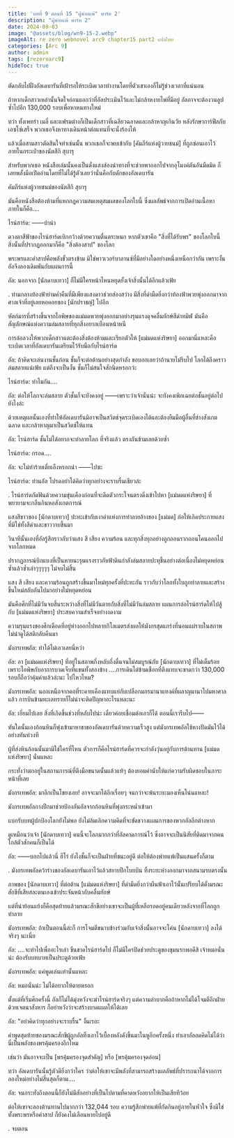 ```yaml
---
title: 'บทที่ 9 ตอนที่ 15 "ผู้พ่ายแพ้" พาร์ท 2'
description: "ผู้พ่ายแพ้ พาร์ท 2"
date: 2024-09-03
image: "@assets/blog/wn9-15-2.webp"
imageAlt: re zero webnovel arc9 chapter15 part2 แปลไทย
categories: [Arc 9]
author: admin
tags: [rezeroarc9]
hideToc: true
---
```

ตัดกลับไปฝั่งอัลเดบารันที่เฝ้ารอให้ระเบิดเวลาทำงานโดยที่ตัวเขาเองก็ไม่รู้ช่วงเวลาที่แน่นอน

ถ้าหากเด็กสาวเหล่านั้นจิตใจอ่อนแอกว่าที่อัลประเมินไว้และไม่กล้าหงายไพ่ที่มีอยู่ อัลอาจจะต้องวนลูปซ้ำไปอีก 130,000 รอบเพื่อหาหนทางใหม่

ทว่า ทั้งเพทร่า เมลี่ และแฟรมต่างก็เป็นเด็กสาวที่เฉลียวฉลาดและกล้าหาญเกินวัย หลังรักษาการ์ฟีลกับเอซโซ่เสร็จ พวกเธอจึงหาทางเดินหน้าต่อแทนที่จะนั่งร้องไห้

แล้วเมื่อสามสาวตัดสินใจทำเช่นนั้น พวกเธอก็จะพบเข้ากับ [คัมภีร์แห่งผู้วายชนม์] ที่ถูกซ่อนเอาไว้ภายในกระเป๋าของนัตสึกิ สุบารุ

สำหรับพวกเธอ หนังสือเล่มนั้นคงเป็นดั่งแสงส่องนำทางที่จะช่วยพาออกไปจากอุโมงค์ตันอันมืดมิด ก็เลยพลั้งมือเปิดอ่านโดยที่ไม่ได้รู้ตัวเลยว่านั่นคือกับดักของอัลเดบารัน

คัมภีร์แห่งผู้วายชนม์ของนัตสึกิ สุบารุ

มันคือหนังสือต้องห้ามที่แหกกฎความสมเหตุสมผลของโลกใบนี้ ซึ่งผลลัพธ์จากการเปิดอ่านเนื้อหาภายในก็คือ....

ไรน์ฮาร์ด: ――บ้าน่า

ดวงตาสีฟ้าของไรน์ฮาร์ดเบิกกว้างด้วยความตื่นตระหนก หากตัวเขาคือ "สิ่งที่ได้รับพร" ของโลกใบนี้ สิ่งนั้นที่ปรากฏออกมาก็คือ "สิ่งต้องสาป" ของโลก

พระพรและคำสาปคือพลังขั้วตรงข้าม มิใช่พาวเวอร์บาลานซ์ที่มีอย่างใดอย่างหนึ่งเหนือกว่ากัน เพราะงั้นอัลจึงลองเดิมพันกับแผนการนี้

อัล: นอกจาก [นักดาบเทวา] ก็ไม่มีใครหน้าไหนหยุดยั้งเจ้าสิ่งนั้นได้อีกแล้วเฟ้ย

.
ท่ามกลางท้องฟ้าย่ามค่ำคืนที่มีเพียงแสงดาวช่วยส่องสว่าง มีสิ่งที่ดำมืดยิ่งกว่าท้องฟ้าพวยพุ่งออกมาจากศาลเจ้าที่อยู่เลยหอคอยของ [นักปราชญ์] ไปอีก

หัตถ์มารที่สร้างขึ้นจากไอพิษของแม่มดพวยพุ่งออกมาอย่างรุนแรงดุจคลื่นยักษ์สีดำทมิฬ มันคือสัญลักษณ์แห่งความล่มสลายที่ทุกสิ่งอยากเบือนหน้าหนี

การล่อลวงให้พวกเด็กสาวแตะต้องสิ่งต้องห้ามและเรียกตัวให้ [แม่มดแห่งริษยา] ออกมานี่แหละคือระเบิดเวลาที่อัลเดบารันเตรียมไว้รับมือกับไรน์ฮาร์ด

อัล: ถ้าคิดจะเล่นงานชั้นก่อน ชั้นก็จะต่อต้านอย่างสุดกำลัง ขอบอกเลยว่าถ้านายไม่รีบไป โลกได้ถึงคราวล่มสลายแน่เฟ้ย แต่ถึงจะเป็นงั้น ชั้นก็ไม่สนใจสักนิดหรอกว่ะ

ไรน์ฮาร์ด: ทำไมกัน....

อัล: ต่อให้โลกจะล่มสลาย ตัวชั้นก็จะยังคงอยู่ ――เพราะว่าเจ้านั่นน่ะ จะยังคงเพิกเฉยต่อชั้นอยู่ต่อไปยังไงล่ะ

ด้วยเหตุผลนั้นเองที่ทำให้อัลเดบารันมิอาจเป็นสวิตช์จุดระเบิดเองได้และต้องยืมมือผู้อื่นที่ช่างสังเกต ฉลาด และกล้าหาญมาเป็นสวิตช์ให้แทน

อัล: ไรน์ฮาร์ด ชั้นไม่ได้อยากจะทำลายโลก ที่จริงแล้ว ตรงกันข้ามเลยด้วยซ้ำ

ไรน์ฮาร์ด: กรอด....

อัล: จะไม่ทำร้ายเตี่ยเอ็งหรอกน่า ――ไปซะ

ไรน์ฮาร์ด: ท่านอัล โปรดอย่าได้คิดว่าทุกอย่างจะราบรื่นเชียวล่ะ

.
ไรน์ฮาร์ดกัดฟันด้วยความขุ่นเคืองก่อนที่จะดีดตัวกระโจนตรงดิ่งเข้าไปหา [แม่มดแห่งริษยา] ที่พยายามจะกลืนกินหอสังเกตการณ์

แสงสีขาวของ [นักดาบเทวา] ปะทะเข้ากับเงาดำแห่งการทำลายล้างของ [แม่มด] ก่อให้เกิดประกายแสงที่มิใช่ทั้งสีดำและขาววาบขึ้นมา

วินาทีนั้นเองที่อัลรู้สึกราวกับว่าแสง สี เสียง ความร้อน และทุกสิ่งทุกอย่างถูกถอนรากถอนโคนออกไปจากโลกหมด

ปรากฏการณ์บิกแบงที่เป็นหายนะรุนแรงราวกับฟ้าดินกำลังล่มสลายปะทุขึ้นอย่างต่อเนื่องไม่หยุดหย่อน ซ้ำแล้วซ้ำเล่าๆๆๆๆๆ ไม่จบไม่สิ้น

แสง สี เสียง และความร้อนถูกสร้างขึ้นมาใหม่ทุกครั้งที่ปะทะกัน ราวกับว่าโลกทั้งใบถูกทำลายและสร้างขึ้นใหม่สลับกันไปมาอย่างไม่หยุดหย่อน

มันคือศึกที่ไม่มีวันจบสิ้นระหว่างสิ่งที่ไม่มีวันตายกับสิ่งที่ไม่มีวันล่มสลาย แผนการล่อไรน์ฮาร์ดให้ไปสู้กับ [แม่มดแห่งริษยา] ประสบความสำเร็จอย่างงดงาม

ความรุนแรงของศึกเดือดที่อยู่ห่างออกไปหลายกิโลเมตรส่งผลให้มังกรสุดแกร่งที่นอนแผ่ราบในสภาพไม่น่าดูได้สติกลับคืนมา

มังกรเทพอัล: ทำได้ไม่เลวเลยนี่หว่า

อัล: อา [แม่มดแห่งริษยา] ที่อยู่ในสภาพกึ่งหลับกึ่งตื่นจนไม่สมบูรณ์กับ [นักดาบเทวา] ที่ไม่เต็มร้อยเพราะไอพิษกับอาการบาดเจ็บที่แขนทั้งสองข้าง ....การเดินไต่ข้ามเชือกที่ตึงแทบจะขาดกว่า 130,000 รอบก็ถือว่าคุ้มค่าแล้วล่ะนะ ไปไหวไหม?

มังกรเทพอัล: นอกเหนือจากคอที่ระคายเคืองแทบแย่กับเปลือกมกรมานาแทงค์ที่ผลาญมานาไปมหาศาลแล้ว การบินข้ามทะเลทรายก็ไม่น่าจะติดปัญหาอะไรแหละนะ

อัล: เยี่ยมไปเลย สิ่งที่เกิดขึ้นช่วงที่หลับไปน่ะ เดี๋ยวค่อยเชื่อมต่อเอาก็ได้ ตอนนี้เรารีบไป――

ทันใดนั้นเองก้อนหินก็พุ่งเข้ามาหาขาของอัลเดบารันด้วยความเร็วสูง แต่มังกรเทพอัลใช้หางปัดมันไว้ได้อย่างทันท่วงที

ผู้ที่ส่งหินก้อนนั้นมามิใช่ใครที่ไหน ตัวการก็คือไรน์ฮาร์ดที่ควรจะกำลังวุ่นอยู่กับการต้านทาน [แม่มดแห่งริษยา] นั่นแหละ

กระทั่งว่าตกอยู่ในสถานการณ์ที่ตึงมือขนาดนั้นแล้วแท้ๆ ต้องยอมคำนับให้แก่ความรับผิดชอบในภาระหน้าที่เลย

มังกรเทพอัล: มาอีกเป็นโขยงเลย! อาจจะมาได้อีกเรื่อยๆ จนกว่าจะพ้นระยะมองเห็นโน่นแหละ!

มังกรเทพอัลกางปีกมาช่วยป้องกันอัลจากก้อนหินที่พุ่งกระหน่ำเข้ามา

แบกรับบทผู้ปกป้องโลกยังไม่พอ ยังไม่ล้มเลิกความคิดที่จะขัดขวางแผนการของพวกอัลอีกต่างหาก

ดูเหมือนว่าเจ้า [นักดาบเทวา] คนนี้จะโลภมากกว่าที่อัลคาดการณ์ไว้ ซึ่งอาจจะเป็นนิสัยที่ติดมาจากคนใกล้ตัวสักคนก็เป็นได้

อัล: ――บอกไปแล้วนี่ ฮีโร่ ยังไงชั้นก็จะเป็นฝ่ายที่ชนะอยู่ดี ต่อให้ต้องพ่ายแพ้เป็นแสนครั้งก็ตาม

.
มังกรเทพอัลคว้าร่างของอัลเดบารันเอาไว้แล้วสยายปีกโบยบิน ทิ้งระยะห่างออกมาจากสนามรบตรงนั้น

ภาพของ [นักดาบเทวา] ที่ต่อต้าน [แม่มดแห่งริษยา] ที่ดำมืดยิ่งกว่าผืนฟ้าเอาไว้นั้นเปรียบได้ดั่งมรณะสักขีที่เสียสละตนเองเข้าประจันหน้ากับคลื่นยักษ์

แต่ที่น่าย้อนแย้งก็คือสุดท้ายแล้วมรณะสักขีอย่างเขาจะเป็นผู้ที่เหลือรอดอยู่คนเดียวหลังจากที่โลกถูกทำลาย

มังกรเทพอัล: ถ้าเป็นตอนนี้ล่ะก็ การโจมตีขนาบข้างร่วมกับเจ้าสิ่งนั้นอาจจะโค่น [นักดาบเทวา] ลงได้จริงๆ นะเนี่ย

อัล: ....จะทำไปเพื่ออะไรเล่า ขืนขาดไรน์ฮาร์ดไป ก็ไม่มีใครปิดช่วยประตูของขุมนรกพอดีสิ เจ้าหมอนั่นน่ะ ต้องรับบทบาทเป็นประตูด้วยเฟ้ย

มังกรเทพอัล: แค่พูดเล่นเท่านั้นแหละ

อัล: หมอนั่นน่ะ ไม่ได้อยากให้ตายหรอก

ตั้งแต่ที่เริ่มศึกครั้งนี้ อัลก็ไม่ได้มุ่งหวังจะฆ่าไรน์ฮาร์ดจริงๆ แต่ความลำบากคือถ้าหากไม่ได้โจมตีอีกฝ่ายด้วยเจตนาสังหาร ก็อย่าหวังว่าจะสร้างบาดแผลให้ได้เลย

อัล: "อย่าคิดว่าทุกอย่างจะราบรื่น" งั้นเรอะ

คำพูดสุดท้ายของมรณะสักขีผู้ถูกอัลทิ้งเอาไว้เบื้องหลังดังขึ้นมาในหูอีกครั้งหนึ่ง ทำเอาอัลอดคิดไม่ได้ว่านี่เป็นพลังของพรคุ้มครองอีกไหม

เช่นว่า มันอาจจะเป็น [พรคุ้มครองจุดสำคัญ] หรือ [พรคุ้มครองจุดอ่อน]

ทว่า อัลเดบารันนั้นรู้ตัวดียิ่งกว่าใคร ว่าต่อให้เขาจะมีพลังที่สามารถสร้างผลลัพธ์ที่ปรารถนาได้จากการลองใหม่อย่างไม่สิ้นสุดก็ตาม....

อัล: จนกระทั่งถึงตอนนี้ก็ยังไม่มีสักอย่างที่เป็นไปตามที่คาดหวังอยากให้เป็นเสียทีว้อย

ต่อให้เขาจะลองต้านทานไปมากกว่า 132,044 รอบ ความรู้สึกพ่ายแพ้ที่กัดกินอยู่ภายในหัวใจ ซึ่งมิใช่ทั้งพระพรหรือคำสาป ก็ยังคงไม่เลือนหายไปอยู่ดี

.
จบตอน
